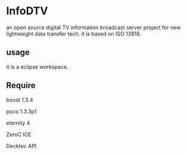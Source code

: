 InfoDTV
=======

an open source digital TV information broadcast server project for new lightweight data transfer tech. it is based on  ISO 13818.


usage
--------------
it is a eclipse workspace. 




Require
------------

boost 1.3.4

poco 1.3.3p1

eternity 4

ZeroC ICE 

Decktec API 


